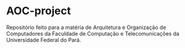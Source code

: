 # AOC-project
Repositório feito para a matéria de Arquitetura e Organização de Computadores da Faculdade de Computação e Telecomunicações da Universidade Federal do Pará.
